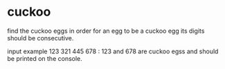 # cuckoo
find the cuckoo eggs 
in order for an egg to be a cuckoo egg its digits should be consecutive.

input example 123 321 445 678
: 123 and 678 are cuckoo egss and should be printed on the console.

